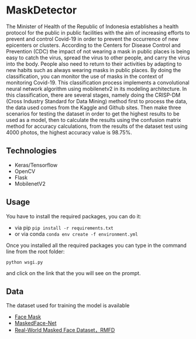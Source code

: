 # MaskDetector
The Minister of Health of the Republic of Indonesia establishes a health protocol for the public in public facilities with the aim of increasing efforts to prevent and control Covid-19 in order to prevent the occurrence of new epicenters or clusters. According to the Centers for Disease Control and Prevention (CDC) the impact of not wearing a mask in public places is being easy to catch the virus, spread the virus to other people, and carry the virus into the body. People also need to return to their activities by adapting to new habits such as always wearing masks in public places. By doing the classification, you can monitor the use of masks in the context of monitoring Covid-19. This classification process implements a convolutional neural network algorithm using mobilenetv2 in its modeling architecture. In this classification, there are several stages, namely doing the CRISP-DM (Cross Industry Standard for Data Mining) method first to process the data, the data used comes from the Kaggle and Github sites. Then make three scenarios for testing the dataset in order to get the highest results to be used as a model, then to calculate the results using the confusion matrix method for accuracy calculations, from the results of the dataset test using 4000 photos, the highest accuracy value is 98.75%.

## Technologies
- Keras/Tensorflow
- OpenCV
- Flask
- MobilenetV2

## Usage
You have to install the required packages, you can do it:
- via pip
```pip install -r requirements.txt```
- or via conda
```conda env create -f environment.yml```

Once you installed all the required packages you can type in the command line from the root folder:

```
python wsgi.py
```
and click on the link that the you will see on the prompt.

## Data
The dataset used for training the model is available
<ul>
  <li><a href="https://www.kaggle.com/omkargurav/face-mask-dataset">Face Mask</a></li>
  <li><a href="https://github.com/cabani/MaskedFace-Net">MaskedFace-Net</a></li>
  <li><a href="https://github.com/X-zhangyang/Real-World-Masked-Face-Dataset">Real-World Masked Face Dataset，RMFD</a></li>
</ul>